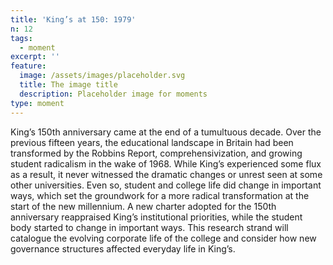 ```yaml
---
title: 'King’s at 150: 1979'
n: 12
tags:
  - moment
excerpt: ''
feature:
  image: /assets/images/placeholder.svg
  title: The image title
  description: Placeholder image for moments
type: moment
---
```


King’s 150th anniversary came at the end of a tumultuous decade. Over the previous fifteen years, the educational landscape in Britain had been transformed by the Robbins Report, comprehensivization, and growing student radicalism in the wake of 1968. While King’s experienced some flux as a result, it never witnessed the dramatic changes or unrest seen at some other universities. Even so, student and college life did change in important ways, which set the groundwork for a more radical transformation at the start of the new millennium. A new charter adopted for the 150th anniversary reappraised King’s institutional priorities, while the student body started to change in important ways. This research strand will catalogue the evolving corporate life of the college and consider how new governance structures affected everyday life in King’s.

